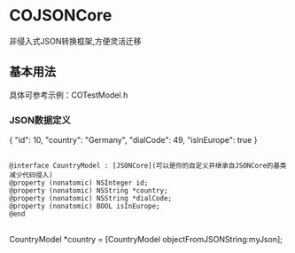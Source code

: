# COJSONCore
非侵入式JSON转换框架,方便灵活迁移

## 基本用法

<p>具体可参考示例：COTestModel.h
</p>

### JSON数据定义
<p>
{ "id": 10, "country": "Germany", "dialCode": 49, "isInEurope": true }
</p>
<pre>
<code>
@interface CountryModel : [JSONCore](可以是你的自定义并继承自JSONCore的基类减少代码侵入)
@property (nonatomic) NSInteger id;
@property (nonatomic) NSString *country;
@property (nonatomic) NSString *dialCode;
@property (nonatomic) BOOL isInEurope;
@end
</code>
</pre>

<p>
CountryModel *country = [CountryModel objectFromJSONString:myJson];
</p>
